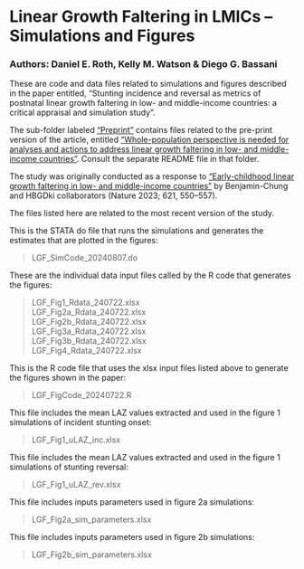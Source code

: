# Linear Growth Faltering in LMICs – Simulations and Figures
### Authors: 	Daniel E. Roth, Kelly M. Watson & Diego G. Bassani

These are code and data files related to simulations and figures described in the paper entitled, “Stunting incidence and reversal as metrics of postnatal linear growth faltering in low- and middle-income countries: a critical appraisal and simulation study”.  

The sub-folder labeled [“Preprint”]( https://github.com/DiegoGBassani/Linear_growth_faltering/tree/main/Preprint) contains files related to the pre-print version of the article, entitled [“Whole-population perspective is needed for analyses and actions to address linear growth faltering in low- and middle-income countries”]( https://doi.org/10.1101/2024.06.24.24309409).  Consult the separate README file in that folder.

The study was originally conducted as a response to [“Early-childhood linear growth faltering in low- and middle-income countries”]( https://doi.org/10.1038/s41586-023-06418-5) by Benjamin-Chung and HBGDki collaborators (Nature 2023; 621, 550–557).

The files listed here are related to the most recent version of the study. 


This is the STATA do file that runs the simulations and generates the estimates that are plotted in the figures:

>LGF_SimCode_20240807.do 	

These are the individual data input files called by the R code that generates the figures:
>LGF_Fig1_Rdata_240722.xlsx  
>LGF_Fig2a_Rdata_240722.xlsx  
>LGF_Fig2b_Rdata_240722.xlsx  
>LGF_Fig3a_Rdata_240722.xlsx  
>LGF_Fig3b_Rdata_240722.xlsx  
>LGF_Fig4_Rdata_240722.xlsx  

This is the R code file that uses the xlsx input files listed above to generate the figures shown in the paper:
>LGF_FigCode_20240722.R

This file includes the mean LAZ values extracted and used in the figure 1 simulations of incident stunting onset:
>LGF_Fig1_uLAZ_inc.xlsx

This file includes the mean LAZ values extracted and used in the figure 1 simulations of stunting reversal: 
>LGF_Fig1_uLAZ_rev.xlsx

This file includes inputs parameters used in figure 2a simulations:
>LGF_Fig2a_sim_parameters.xlsx

This file includes inputs parameters used in figure 2b simulations:
>LGF_Fig2b_sim_parameters.xlsx
